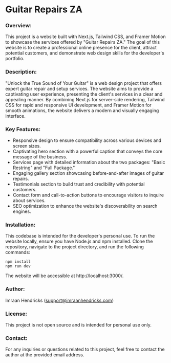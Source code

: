 # Guitar Repairs ZA

### Overview:

This project is a website built with Next.js, Tailwind CSS, and Framer Motion to showcase the services offered by "Guitar Repairs ZA." The goal of this website is to create a professional online presence for the client, attract potential customers, and demonstrate web design skills for the developer's portfolio.

### Description:

"Unlock the True Sound of Your Guitar" is a web design project that offers expert guitar repair and setup services. The website aims to provide a captivating user experience, presenting the client's services in a clear and appealing manner. By combining Next.js for server-side rendering, Tailwind CSS for rapid and responsive UI development, and Framer Motion for smooth animations, the website delivers a modern and visually engaging interface.

### Key Features:

- Responsive design to ensure compatibility across various devices and screen sizes.
- Captivating hero section with a powerful caption that conveys the core message of the business.
- Services page with detailed information about the two packages: "Basic Restring" and "Full Package."
- Engaging gallery section showcasing before-and-after images of guitar repairs.
- Testimonials section to build trust and credibility with potential customers.
- Contact form and call-to-action buttons to encourage visitors to inquire about services.
- SEO optimization to enhance the website's discoverability on search engines.

### Installation:

This codebase is intended for the developer's personal use. To run the website locally, ensure you have Node.js and npm installed. Clone the repository, navigate to the project directory, and run the following commands:

```shell
npm install
npm run dev
```

The website will be accessible at http://localhost:3000/.

### Author:

Imraan Hendricks (support@imraanhendricks.com)

### License:

This project is not open source and is intended for personal use only.

### Contact:

For any inquiries or questions related to this project, feel free to contact the author at the provided email address.

